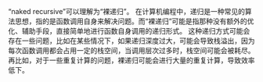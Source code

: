 “naked recursive”可以理解为“裸递归”。
在计算机编程中，递归是一种常见的算法思想，指的是函数调用自身来解决问题。而“裸递归”可能是指那种没有额外的优化、辅助手段，直接简单地进行函数自身调用的递归形式。
这种递归方式可能会存在一些问题，比如在某些情况下，如果递归深度过大，可能会导致栈溢出，因为每次函数调用都会占用一定的栈空间，当调用层次过多时，栈空间可能会被耗尽。再比如，对于一些重复计算的问题，裸递归可能会进行大量的重复计算，导致效率低下。